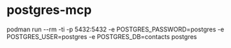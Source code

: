 # postgres-mcp

podman run --rm -ti -p 5432:5432 -e POSTGRES_PASSWORD=postgres -e POSTGRES_USER=postgres -e POSTGRES_DB=contacts postgres